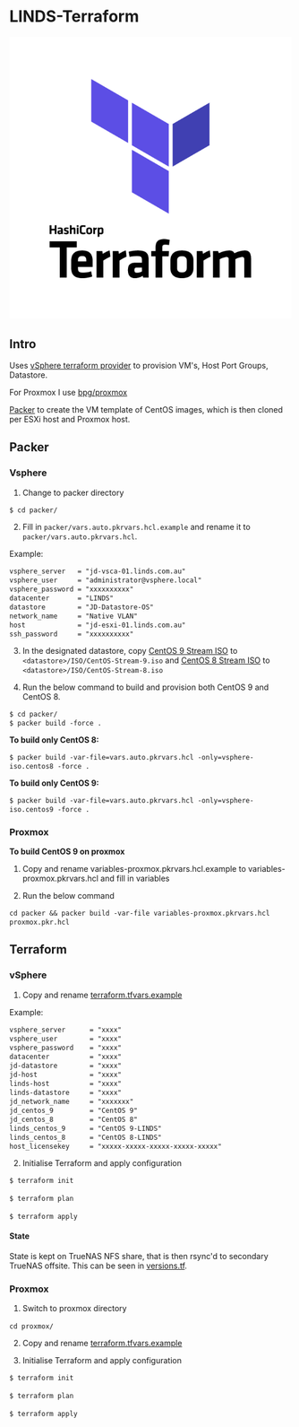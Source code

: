 # LINDS-Terraform

![terraform](img/tf.png)

## Intro

Uses [vSphere terraform provider](https://registry.terraform.io/providers/hashicorp/vsphere/2.2.0) to provision VM's, Host Port Groups, Datastore.

For Proxmox I use [bpg/proxmox](https://registry.terraform.io/providers/bpg/proxmox/latest)

[Packer](https://www.packer.io/) to create the VM template of CentOS images, which is then cloned per ESXi host and Proxmox host.

## Packer

### Vsphere

1. Change to packer directory

```shell
$ cd packer/
```

2. Fill in `packer/vars.auto.pkrvars.hcl.example` and rename it to `packer/vars.auto.pkrvars.hcl`.

Example:
```
vsphere_server   = "jd-vsca-01.linds.com.au"
vsphere_user     = "administrator@vsphere.local"
vsphere_password = "xxxxxxxxxx"
datacenter       = "LINDS"
datastore        = "JD-Datastore-OS"
network_name     = "Native VLAN"
host             = "jd-esxi-01.linds.com.au"
ssh_password     = "xxxxxxxxxx"
```

3. In the designated datastore, copy [CentOS 9 Stream ISO](https://mirrors.centos.org/mirrorlist?path=/9-stream/BaseOS/x86_64/iso/CentOS-Stream-9-latest-x86_64-dvd1.iso&redirect=1&protocol=https) to `<datastore>/ISO/CentOS-Stream-9.iso` and [CentOS 8 Stream ISO](http://isoredirect.centos.org/centos/8-stream/isos/x86_64/) to `<datastore>/ISO/CentOS-Stream-8.iso`

4. Run the below command to build and provision both CentOS 9 and CentOS 8.

```shell
$ cd packer/
$ packer build -force .
```

**To build only CentOS 8:**

```shell
$ packer build -var-file=vars.auto.pkrvars.hcl -only=vsphere-iso.centos8 -force .
```

**To build only CentOS 9:**

```shell
$ packer build -var-file=vars.auto.pkrvars.hcl -only=vsphere-iso.centos9 -force .
```

### Proxmox


**To build CentOS 9 on proxmox**

1. Copy and rename variables-proxmox.pkrvars.hcl.example to variables-proxmox.pkrvars.hcl and fill in variables

2. Run the below command
```shell
cd packer && packer build -var-file variables-proxmox.pkrvars.hcl proxmox.pkr.hcl
```


## Terraform

### vSphere

1. Copy and rename [terraform.tfvars.example](/terraform.tfvars.example)

Example:
```
vsphere_server      = "xxxx"
vsphere_user        = "xxxx"
vsphere_password    = "xxxx"
datacenter          = "xxxx"
jd-datastore        = "xxxx"
jd-host             = "xxxx"
linds-host          = "xxxx"
linds-datastore     = "xxxx"
jd_network_name     = "xxxxxxx"
jd_centos_9         = "CentOS 9"
jd_centos_8         = "CentOS 8"
linds_centos_9      = "CentOS 9-LINDS"
linds_centos_8      = "CentOS 8-LINDS"
host_licensekey     = "xxxxx-xxxxx-xxxxx-xxxxx-xxxxx"
```

2. Initialise Terraform and apply configuration

```shell
$ terraform init

$ terraform plan

$ terraform apply
```
#### State

State is kept on TrueNAS NFS share, that is then rsync'd to secondary TrueNAS offsite. This can be seen in [versions.tf](/versions.tf).

### Proxmox

1. Switch to proxmox directory

`cd proxmox/`

2. Copy and rename [terraform.tfvars.example](/proxmox/terraform.tfvars.example)


3. Initialise Terraform and apply configuration

```shell
$ terraform init

$ terraform plan

$ terraform apply
```